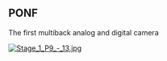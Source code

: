 ## PONF

The first multiback analog and digital camera

[![Stage_1_P9_-_13.jpg](https://s19.postimg.org/u76ui21nn/Stage_1_P9_-_13.jpg)](https://postimg.org/image/jkd1cmti7/)
